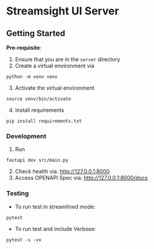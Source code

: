 # Streamsight UI Server

## Getting Started

**Pre-requisite**:
1. Ensure that you are in the `server` directory
2. Create a virtual environment via
```
python -m venv venv
```
3. Activate the virtual environment
```
source venv/bin/activate
```
4. Install requirements
```
pip install requirements.txt
```

### Development
1. Run
```
fastapi dev src/main.py
```
2. Check health via: http://127.0.0.1:8000
3. Access OPENAPI Spec via: http://127.0.0.1:8000/docs

### Testing
* To run test in streamlined mode:
```
pytest
```

* To run test and include Verbose:
```
pytest -s -vv
```

